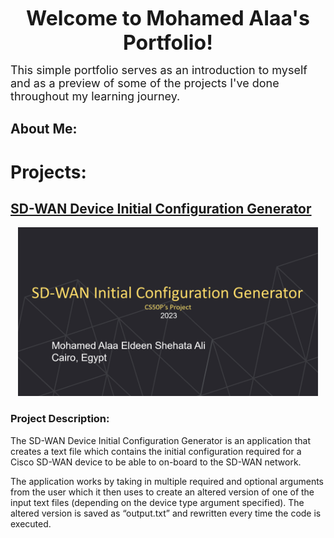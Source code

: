 <p style="text-align: center;"><font size="6"><b>Welcome to Mohamed Alaa's Portfolio!</b></font></p>
<font size="4"> This simple portfolio serves as an introduction to myself and as a preview of some of the projects I've done throughout my learning journey. </font>

## About Me:

# Projects:

## [SD-WAN Device Initial Configuration Generator](https://xmoalaa7.github.io/SD-WAN-Initial-Configuration-Generator/)
<p align="center">
  <img src="images/05-04-52-PowerPoint Slide Show  -  Presentation1.png" width="480" height="270">
</p>

### Project Description:
The SD-WAN Device Initial Configuration Generator is an application that creates a text file which contains the initial configuration required for a Cisco SD-WAN device to be able to on-board to the SD-WAN network.

The application works by taking in multiple required and optional arguments from the user which it then uses to create an altered version of one of the input text files (depending on the device type argument specified). The altered version is saved as “output.txt” and rewritten every time the code is executed.
